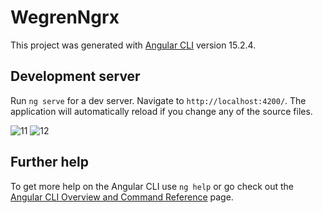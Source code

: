 # WegrenNgrx

This project was generated with [Angular CLI](https://github.com/angular/angular-cli) version 15.2.4.

## Development server

Run `ng serve` for a dev server. Navigate to `http://localhost:4200/`. The application will automatically reload if you change any of the source files.

![11](https://github.com/angularnishmitha/wegren_users_list/assets/128600484/e4132a94-1a53-4733-8011-94940b76206e)
![12](https://github.com/angularnishmitha/wegren_users_list/assets/128600484/baee83ae-9fff-412c-b390-64fbdcdaea70)


## Further help

To get more help on the Angular CLI use `ng help` or go check out the [Angular CLI Overview and Command Reference](https://angular.io/cli) page.
